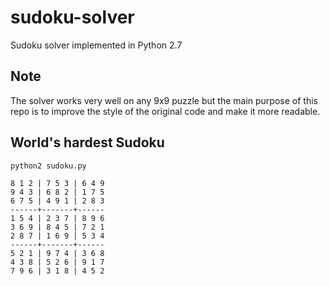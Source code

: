 # sudoku-solver

Sudoku solver implemented in Python 2.7

## Note

The solver works very well on any 9x9 puzzle but the main purpose of this repo is to improve the style of the original code and make it more readable.

## World's hardest Sudoku

<code>python2 sudoku.py</code>

```
8 1 2 | 7 5 3 | 6 4 9
9 4 3 | 6 8 2 | 1 7 5
6 7 5 | 4 9 1 | 2 8 3
------+-------+------
1 5 4 | 2 3 7 | 8 9 6
3 6 9 | 8 4 5 | 7 2 1
2 8 7 | 1 6 9 | 5 3 4
------+-------+------
5 2 1 | 9 7 4 | 3 6 8
4 3 8 | 5 2 6 | 9 1 7
7 9 6 | 3 1 8 | 4 5 2
```
